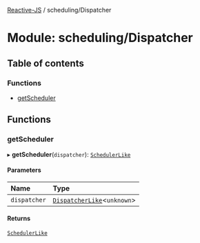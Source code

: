 [Reactive-JS](../README.md) / scheduling/Dispatcher

# Module: scheduling/Dispatcher

## Table of contents

### Functions

- [getScheduler](scheduling_Dispatcher.md#getscheduler)

## Functions

### getScheduler

▸ **getScheduler**(`dispatcher`): [`SchedulerLike`](../interfaces/scheduling.SchedulerLike.md)

#### Parameters

| Name | Type |
| :------ | :------ |
| `dispatcher` | [`DispatcherLike`](../interfaces/scheduling.DispatcherLike.md)<`unknown`\> |

#### Returns

[`SchedulerLike`](../interfaces/scheduling.SchedulerLike.md)
